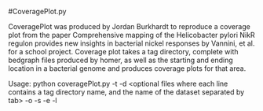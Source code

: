#CoveragePlot.py

CoveragePlot was produced by Jordan Burkhardt to reproduce a coverage plot from the paper Comprehensive mapping of the Helicobacter pylori NikR regulon provides new insights in bacterial nickel responses by Vannini, et al. for a school project.
Coverage plot takes a tag directory, complete with bedgraph files produced by homer, as well as the starting and ending location in a bacterial genome and produces coverage plots for that area.

Usage:
python coveragePlot.py -t <tag directory> -d <optional files where each line contains a tag directory name, and the name of the dataset separated by tab> -o <output directory> -s <starting location in genome> -e <ending location in genome> -l <optional flag to add start and stop locations to filenames>
